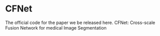 # CFNet
The official code for the paper we be released here. 
CFNet: Cross-scale Fusion Network for medical Image Segmentation
